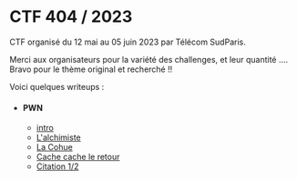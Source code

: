# CTF 404 / 2023


CTF organisé du 12 mai au 05 juin 2023 par Télécom SudParis.

Merci aux organisateurs pour la variété des challenges, et leur quantité ....
Bravo pour le thème original et recherché !!

Voici quelques writeups :


- #### PWN
  - [intro](pwn/intro)
  - [L'alchimiste](pwn/alchimiste)
  - [La Cohue](pwn/cohue)
  - [Cache cache le retour](pwn/cache)
  - [Citation 1/2](pwn/citation1)
